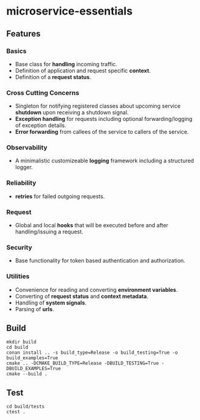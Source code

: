 # microservice-essentials

## Features

### Basics
- Base class for **handling** incoming traffic.
- Definition of application and request specific **context**.
- Definition of a **request status**.

### Cross Cutting Concerns
- Singleton for notifying registered classes about upcoming service **shutdown** upon receiving a shutdown signal.
- **Exception handling** for requests including optional forwarding/logging of exception details.
- **Error forwarding** from callees of the service to callers of the service.

### Observability
- A minimalistic customizeable **logging** framework including a structured logger.

### Reliability
- **retries** for failed outgoing requests.

### Request
- Global and local **hooks** that will be executed before and after handling/issuing a request.

### Security
- Base functionality for token based authentication and authorization.

### Utilities
- Convenience for reading and converting **environment variables**.
- Converting of **request status** and **context metadata**.
- Handling of **system signals**.
- Parsing of **urls**.

## Build
```
mkdir build
cd build
conan install .. -s build_type=Release -o build_testing=True -o build_examples=True
cmake .. -DCMAKE_BUILD_TYPE=Release -DBUILD_TESTING=True -DBUILD_EXAMPLES=True
cmake --build .
```

## Test
```
cd build/tests
ctest .
```
